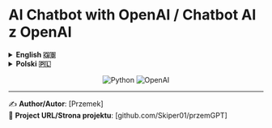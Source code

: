 # AI Chatbot with OpenAI / Chatbot AI z OpenAI

<!-- Tabs -->
<details>
<summary><strong>English 🇬🇧</strong></summary>

## 🚀 Features
- Text generation (GPT-3.5/4)
- Image generation (DALL-E 3)
- Command-based interface
- Polish language support
- Response saving to files

## 📦 Requirements
- Python 3.8+
- OpenAI API key

## 🛠 Installation
```bash
git clone https://github.com/Skiper01/przemGPT.git
cd your-repo
python -m venv venv
source venv/bin/activate  # Linux/Mac
pip install -r requirements.txt
```

## ⚙ Configuration
1. Create `.env` file:
```ini
OPENAI_API_KEY=your_api_key_here
```

## 🎮 Usage
```bash
python source/main.py
```
Commands:
```
/help       - Show help
/models     - List models
/save name  - Save last response
/exit       - Quit
```

## 📜 License
[MIT](LICENSE)

</details>

<details>
<summary><strong>Polski 🇵🇱</strong></summary>

## 🚀 Funkcje
- Generowanie tekstu (GPT-3.5/4)
- Generowanie obrazów (DALL-E 3)
- Interfejs tekstowy z komendami
- Obsługa polskich znaków
- Zapisywanie odpowiedzi do plików

## 📦 Wymagania
- Python 3.8+
- Klucz API OpenAI

## 🛠 Instalacja
```bash
git clone https://github.com/Skiper01/przemGPT.git
cd twoj-repo
python -m venv venv
source venv/bin/activate  # Linux/Mac
pip install -r requirements.txt
```

## ⚙ Konfiguracja
1. Utwórz plik `.env`:
```ini
OPENAI_API_KEY=twój_klucz_api
```

## 🎮 Użycie
```bash
python source/main.py
```
Komendy:
```
/help       - Pomoc
/models     - Lista modeli
/save nazwa - Zapisz odpowiedź
/exit       - Wyjście
```

## 📜 Licencja
[MIT](LICENSE)

</details>

<!-- Badges -->
<p align="center">
  <img src="https://img.shields.io/badge/Python-3.8%2B-blue" alt="Python">
  <img src="https://img.shields.io/badge/OpenAI-GPT%2FDALL%E2%80%90E-green" alt="OpenAI">
</p>

---

✍️ **Author/Autor**: [Przemek]  
🔗 **Project URL/Strona projektu**: [github.com/Skiper01/przemGPT]
